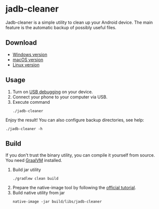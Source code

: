 # jadb-cleaner

Jadb-cleaner is a simple utility to clean up your Android device. The main feature is the automatic backup of possibly
useful files.

## Download

* [Windows version]()
* [macOS version]()
* [Linux version]()

## Usage

1. Turn on [USB debugging](https://developer.android.com/studio/debug/dev-options) on your device.
2. Connect your phone to your computer via USB.
3. Execute command
   ```shell
   ./jadb-cleaner
   ```

Enjoy the result! You can also configure backup directories, see help:

```shell
./jadb-cleaner -h
```

## Build

If you don't trust the binary utility, you can compile it yourself from source. You
need [GraalVM](https://www.graalvm.org/downloads/) installed.

1. Build jar utility
   ```shell
   ./gradlew clean build
    ```
2. Prepare the native-image tool by following
   the [official tutorial](https://www.graalvm.org/reference-manual/native-image).
3. Build native utility from jar
   ```shell
   native-image -jar build/libs/jadb-cleaner
   ```